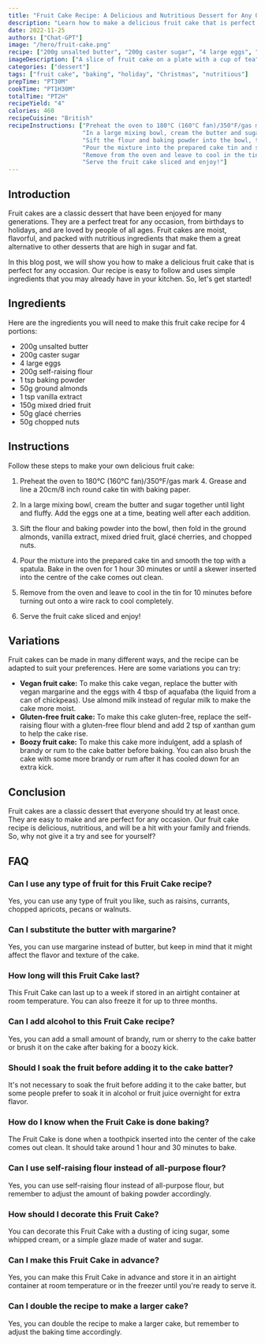 ```yaml
---
title: "Fruit Cake Recipe: A Delicious and Nutritious Dessert for Any Occasion"
description: "Learn how to make a delicious fruit cake that is perfect for any occasion. This cake is packed with flavor and nutrition, making it a great dessert option for those who want to indulge without the guilt. Follow our easy step-by-step instructions and enjoy a slice of this delightful cake with your loved ones!"
date: 2022-11-25
authors: ["Chat-GPT"]
image: "/hero/fruit-cake.png"
recipe: ["200g unsalted butter", "200g caster sugar", "4 large eggs", "200g self-raising flour", "1 tsp baking powder", "50g ground almonds", "1 tsp vanilla extract", "150g mixed dried fruit", "50g glacé cherries", "50g chopped nuts"]
imageDescription: ["A slice of fruit cake on a plate with a cup of tea", "A close-up of the fruit cake, showing the mixed dried fruit and glacé cherries", "A view from the top of the fruit cake, revealing the chopped nuts", "A side view of the fruit cake, showcasing the moist texture"]
categories: ["dessert"]
tags: ["fruit cake", "baking", "holiday", "Christmas", "nutritious"]
prepTime: "PT30M"
cookTime: "PT1H30M"
totalTime: "PT2H"
recipeYield: "4"
calories: 460
recipeCuisine: "British"
recipeInstructions: ["Preheat the oven to 180°C (160°C fan)/350°F/gas mark 4. Grease and line a 20cm/8 inch round cake tin with baking paper.",
                     "In a large mixing bowl, cream the butter and sugar together until light and fluffy. Add the eggs one at a time, beating well after each addition.",
                     "Sift the flour and baking powder into the bowl, then fold in the ground almonds, vanilla extract, mixed dried fruit, glacé cherries, and chopped nuts.",
                     "Pour the mixture into the prepared cake tin and smooth the top with a spatula. Bake in the oven for 1 hour 30 minutes or until a skewer inserted into the centre of the cake comes out clean.",
                     "Remove from the oven and leave to cool in the tin for 10 minutes before turning out onto a wire rack to cool completely.",
                     "Serve the fruit cake sliced and enjoy!"]
---
```


## Introduction

Fruit cakes are a classic dessert that have been enjoyed for many generations. They are a perfect treat for any occasion, from birthdays to holidays, and are loved by people of all ages. Fruit cakes are moist, flavorful, and packed with nutritious ingredients that make them a great alternative to other desserts that are high in sugar and fat.

In this blog post, we will show you how to make a delicious fruit cake that is perfect for any occasion. Our recipe is easy to follow and uses simple ingredients that you may already have in your kitchen. So, let's get started!

## Ingredients

Here are the ingredients you will need to make this fruit cake recipe for 4 portions:

- 200g unsalted butter
- 200g caster sugar
- 4 large eggs
- 200g self-raising flour
- 1 tsp baking powder
- 50g ground almonds
- 1 tsp vanilla extract
- 150g mixed dried fruit
- 50g glacé cherries
- 50g chopped nuts

## Instructions

Follow these steps to make your own delicious fruit cake:

1. Preheat the oven to 180°C (160°C fan)/350°F/gas mark 4. Grease and line a 20cm/8 inch round cake tin with baking paper.

2. In a large mixing bowl, cream the butter and sugar together until light and fluffy. Add the eggs one at a time, beating well after each addition.

3. Sift the flour and baking powder into the bowl, then fold in the ground almonds, vanilla extract, mixed dried fruit, glacé cherries, and chopped nuts.

4. Pour the mixture into the prepared cake tin and smooth the top with a spatula. Bake in the oven for 1 hour 30 minutes or until a skewer inserted into the centre of the cake comes out clean.

5. Remove from the oven and leave to cool in the tin for 10 minutes before turning out onto a wire rack to cool completely.

6. Serve the fruit cake sliced and enjoy!

## Variations

Fruit cakes can be made in many different ways, and the recipe can be adapted to suit your preferences. Here are some variations you can try:

- **Vegan fruit cake:** To make this cake vegan, replace the butter with vegan margarine and the eggs with 4 tbsp of aquafaba (the liquid from a can of chickpeas). Use almond milk instead of regular milk to make the cake more moist.
- **Gluten-free fruit cake:** To make this cake gluten-free, replace the self-raising flour with a gluten-free flour blend and add 2 tsp of xanthan gum to help the cake rise.
- **Boozy fruit cake:** To make this cake more indulgent, add a splash of brandy or rum to the cake batter before baking. You can also brush the cake with some more brandy or rum after it has cooled down for an extra kick.

## Conclusion

Fruit cakes are a classic dessert that everyone should try at least once. They are easy to make and are perfect for any occasion. Our fruit cake recipe is delicious, nutritious, and will be a hit with your family and friends. So, why not give it a try and see for yourself?

## FAQ

### Can I use any type of fruit for this Fruit Cake recipe?

Yes, you can use any type of fruit you like, such as raisins, currants, chopped apricots, pecans or walnuts.

### Can I substitute the butter with margarine?

Yes, you can use margarine instead of butter, but keep in mind that it might affect the flavor and texture of the cake.

### How long will this Fruit Cake last?

This Fruit Cake can last up to a week if stored in an airtight container at room temperature. You can also freeze it for up to three months.

### Can I add alcohol to this Fruit Cake recipe?

Yes, you can add a small amount of brandy, rum or sherry to the cake batter or brush it on the cake after baking for a boozy kick.

### Should I soak the fruit before adding it to the cake batter?

It's not necessary to soak the fruit before adding it to the cake batter, but some people prefer to soak it in alcohol or fruit juice overnight for extra flavor.

### How do I know when the Fruit Cake is done baking?

The Fruit Cake is done when a toothpick inserted into the center of the cake comes out clean. It should take around 1 hour and 30 minutes to bake.

### Can I use self-raising flour instead of all-purpose flour?

Yes, you can use self-raising flour instead of all-purpose flour, but remember to adjust the amount of baking powder accordingly.

### How should I decorate this Fruit Cake?

You can decorate this Fruit Cake with a dusting of icing sugar, some whipped cream, or a simple glaze made of water and sugar.

### Can I make this Fruit Cake in advance?

Yes, you can make this Fruit Cake in advance and store it in an airtight container at room temperature or in the freezer until you're ready to serve it.

### Can I double the recipe to make a larger cake?

Yes, you can double the recipe to make a larger cake, but remember to adjust the baking time accordingly.